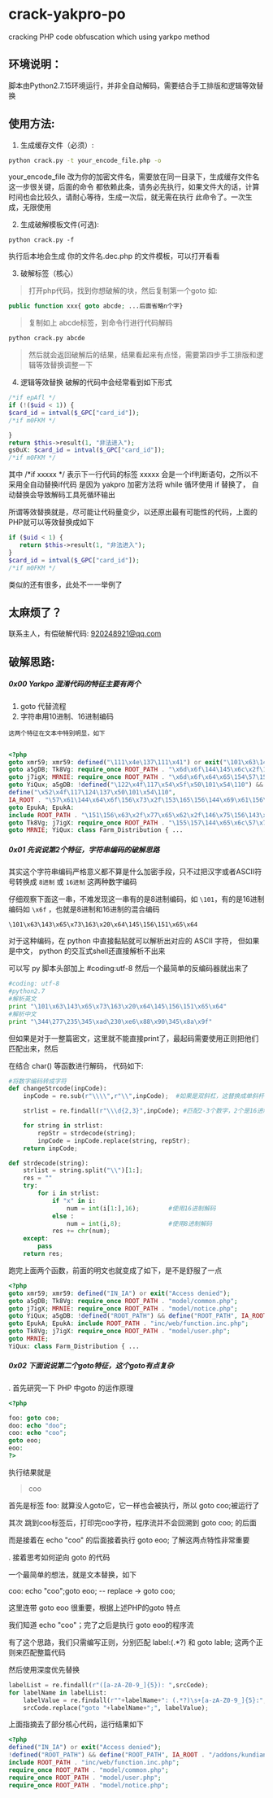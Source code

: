 # crack-yakpro-po
cracking PHP code obfuscation which using yarkpo method


## 环境说明：
  脚本由Python2.7.15环境运行，并非全自动解码，需要结合手工排版和逻辑等效替换

## 使用方法:
  1. 生成缓存文件（必须）:
  ``` bash
  python crack.py -t your_encode_file.php -o
  ```
  your_encode_file 改为你的加密文件名，需要放在同一目录下，生成缓存文件名这一步很关键，后面的命令
  都依赖此条，请务必先执行，如果文件大的话，计算时间也会比较久，请耐心等待，生成一次后，就无需在执行
  此命令了。一次生成，无限使用
  
  2. 生成破解模板文件(可选):
  ```
  python crack.py -f
  ```
  执行后本地会生成 你的文件名.dec.php 的文件模板，可以打开看看
  
  3. 破解标签（核心）
  
  > 打开php代码，找到你想破解的块，然后复制第一个goto 如:
  
  ``` php
  public function xxx{ goto abcde; ...后面省略n个字}
  ```
  > 复制如上 abcde标签，到命令行进行代码解码
  ``` bash
  python crack.py abcde
  ```
  > 然后就会返回破解后的结果，结果看起来有点怪，需要第四步手工排版和逻辑等效替换调整一下
  
  4. 逻辑等效替换
  破解的代码中会经常看到如下形式
  
  ```php
  /*if epAfl */
  if (!($uid < 1)) {
  $card_id = intval($_GPC["card_id"]);
  /*if m0FKM */

  }
  return $this->result(1, "非法进入");
  gs0uX: $card_id = intval($_GPC["card_id"]);
  /*if m0FKM */
  ```
  
  其中 /\*if xxxxx \*/ 表示下一行代码的标签 xxxxx 会是一个if判断语句，之所以不采用全自动替换if代码
  是因为 yakpro 加密方法将 while 循环使用 if 替换了， 自动替换会导致解码工具死循环输出
  
  所谓等效替换就是，尽可能让代码量变少，以还原出最有可能性的代码，上面的PHP就可以等效替换成如下
  ```php
  if ($uid < 1) {
     return $this->result(1, "非法进入");
  }
  $card_id = intval($_GPC["card_id"]);
  /*if m0FKM */
  ```
  类似的还有很多，此处不一一举例了
  



## 太麻烦了？
联系主人，有偿破解代码:  920248921@qq.com
   
 

## 破解思路: 

##### 0x00 Yarkpo 混淆代码的特征主要有两个
1. goto 代替流程
2. 字符串用10进制、16进制编码

`这两个特征在文本中特别明显，如下`

``` php

<?php
goto xmr59; xmr59: defined("\111\x4e\137\111\x41") or exit("\101\x63\143\x65\x73\163\x20\x64\145\156\151\x65\x64"); 
goto a5gDB; Tk8Vg: require_once ROOT_PATH . "\x6d\x6f\144\145\x6c\x2f\143\x6f\x6d\x6d\x6f\x6e\x2e\160\150\160"; 
goto j7igX; MRNIE: require_once ROOT_PATH . "\x6d\x6f\x64\x65\154\57\156\157\x74\x69\143\x65\56\160\x68\x70"; 
goto YiQux; a5gDB: !defined("\122\x4f\117\x54\x5f\x50\101\x54\110") && 
define("\x52\x4f\117\124\137\x50\101\x54\110", 
IA_ROOT . "\57\x61\144\x64\x6f\156\x73\x2f\153\165\156\144\x69\x61\156\137\146\141\x72\155\57"); 
goto EpukA; EpukA: 
include ROOT_PATH . "\151\156\x63\x2f\x77\x65\x62\x2f\146\x75\156\143\x74\x69\157\156\56\151\x6e\143\56\160\x68\160"; 
goto Tk8Vg; j7igX: require_once ROOT_PATH . "\155\157\144\x65\x6c\57\x75\163\x65\x72\x2e\x70\x68\160"; 
goto MRNIE; YiQux: class Farm_Distribution { ...
```

##### 0x01 先说说第2个特征，字符串编码的破解思路

其实这个字符串编码严格意义都不算是什么加密手段，只不过把汉字或者ASCII符号转换成 `8进制` 或 `16进制` 这两种数字编码

仔细观察下面这一串，不难发现这一串有的是8进制编码，如 `\101`，有的是16进制编码如 `\x6f` ，也就是8进制和16进制的混合编码

`\101\x63\143\x65\x73\163\x20\x64\145\156\151\x65\x64`

对于这种编码，在 python 中直接黏贴就可以解析出对应的 ASCII 字符， 但如果是中文， python 的交互式shell还直接解析不出来

可以写 py 脚本头部加上 #coding:utf-8 然后一个最简单的反编码器就出来了

``` python
#coding: utf-8
#python2.7
#解析英文
print "\101\x63\143\x65\x73\163\x20\x64\145\156\151\x65\x64"
#解析中文
print "\344\277\235\345\xad\230\xe6\x88\x90\345\x8a\x9f"
```

但如果是对于一整篇密文，这里就不能直接print了，最起码需要使用正则把他们匹配出来，然后

在结合 char() 等函数进行解码， 代码如下:

``` python
#将数字编码转成字符
def changeStrcode(inpCode):
    inpCode = re.sub(r"\\\\",r"\\",inpCode);  #如果是双斜杠，这替换成单斜杆

    strlist = re.findall(r"\\\d{2,3}",inpCode); #匹配2-3个数字，2个是16进制 3个是8进制

    for string in strlist:
        repStr = strdecode(string);
        inpCode = inpCode.replace(string, repStr);
    return inpCode;

def strdecode(string):
    strlist = string.split("\\")[1:];
    res = ""
    try:
        for i in strlist:
            if "x" in i:
                num = int(i[1:],16);        #使用16进制解码
            else :
                num = int(i,8);             #使用8进制解码
            res += chr(num);
    except:
        pass
    return res;
```

跑完上面两个函数，前面的明文也就变成了如下，是不是舒服了一点
``` PHP
<?php
goto xmr59; xmr59: defined("IN_IA") or exit("Access denied"); 
goto a5gDB; Tk8Vg: require_once ROOT_PATH . "model/common.php"; 
goto j7igX; MRNIE: require_once ROOT_PATH . "model/notice.php"; 
goto YiQux; a5gDB: !defined("ROOT_PATH") && define("ROOT_PATH", IA_ROOT . "/addons/kundian_farm/"); 
goto EpukA; EpukA: include ROOT_PATH . "inc/web/function.inc.php"; 
goto Tk8Vg; j7igX: require_once ROOT_PATH . "model/user.php"; 
goto MRNIE; 
YiQux: class Farm_Distribution { ...
```

##### 0x02 下面说说第二个goto特征，这个goto有点复杂

. 首先研究一下 PHP 中goto 的运作原理

```PHP
<?php

foo: goto coo;
doo: echo "doo";
coo: echo "coo";
goto eoo;
eoo:
?>
```
执行结果就是
> coo

首先是标签 foo: 就算没人goto它，它一样也会被执行，所以 goto coo;被运行了

其次 跳到coo标签后，打印完coo字符，程序流并不会回溯到 goto coo; 的后面

而是接着在 echo "coo" 的后面接着执行 goto eoo; 了解这两点特性非常重要


. 接着思考如何逆向 goto 的代码

一个最简单的想法，就是文本替换，如下

coo: echo "coo";goto eoo;    -- replace ->   goto coo;

这里连带 goto eoo 很重要，根据上述PHP的goto 特点

我们知道 echo "coo"；完了之后是执行 goto eoo的程序流

有了这个思路，我们只需编写正则，分别匹配 label:(.\*?) 和 goto lable; 这两个正则来匹配整篇代码

然后使用深度优先替换

``` python
labelList = re.findall(r"([a-zA-Z0-9_]{5}): ",srcCode);
for labelName in labelList:
    labelValue = re.findall(r""+labelName+": (.*?)\s+[a-zA-Z0-9_]{5}:", srcCode)[0];
    srcCode.replace("goto "+labelName+";", labelValue);
```
上面指摘去了部分核心代码，运行结果如下
``` PHP
<?php
defined("IN_IA") or exit("Access denied");
!defined("ROOT_PATH") && define("ROOT_PATH", IA_ROOT . "/addons/kundian_farm/");
include ROOT_PATH . "inc/web/function.inc.php";
require_once ROOT_PATH . "model/common.php";
require_once ROOT_PATH . "model/user.php";
require_once ROOT_PATH . "model/notice.php";
```

